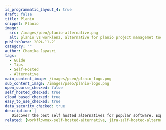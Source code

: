 ```yaml
---
is_programmatic_layout_4: true
draft: false
title: Planio
snippet: Planio
image:
  src: /images/pseo/planio-alternative.png
  alt: planio vs worklenz, alternative for planio project managemet tool, task management, resource management, productivity, self-hosted
publishDate: 2024-11-21
category: ""
author: Chamika Jayasri
tags:
  - Guide
  - Tips
  - Self-Hosted
  - Alternative
main_content_image: /images/pseo/planio-logo.png
sub_content_image: /images/pseo/planio-logo.png
open_source_checked: false
self_hosted_checked: true
cloud_based_checked: true
easy_to_use_checked: true
data_security_checked: true
description: |
   Discover the best self hosted alternatives for popular software. Explore our comprehensive guides and find the perfect solution for your needs today.
related: [workflowmax-self-hosted-alternative, jira-self-hosted-alternative, mondaycom-self-hosted-alternative, ganttpro-self-hosted-alternative]
---
```

